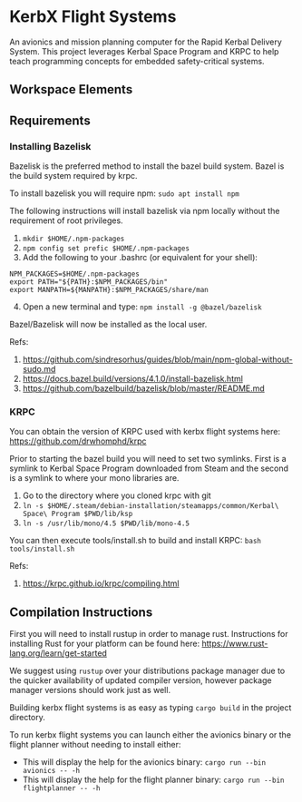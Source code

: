 # KerbX Flight Systems

An avionics and mission planning computer for the Rapid Kerbal Delivery System. This
project leverages Kerbal Space Program and KRPC to help teach programming concepts
for embedded safety-critical systems.

## Workspace Elements

## Requirements

### Installing Bazelisk
Bazelisk is the preferred method to install the bazel build system. Bazel is the build system required by krpc.

To install bazelisk you will require npm: ``sudo apt install npm``

The following instructions will install bazelisk via npm locally without the
requirement of root privileges.
1. ``mkdir $HOME/.npm-packages``
2. ``npm config set prefic $HOME/.npm-packages``
3. Add the following to your .bashrc (or equivalent for your shell):
```buildoutcfg
NPM_PACKAGES=$HOME/.npm-packages
export PATH="${PATH}:$NPM_PACKAGES/bin"
export MANPATH=${MANPATH}:$NPM_PACKAGES/share/man
```
4. Open a new terminal and type: ``npm install -g @bazel/bazelisk``

Bazel/Bazelisk will now be installed as the local user.

Refs: 
1. https://github.com/sindresorhus/guides/blob/main/npm-global-without-sudo.md
2. https://docs.bazel.build/versions/4.1.0/install-bazelisk.html
3. https://github.com/bazelbuild/bazelisk/blob/master/README.md

### KRPC
You can obtain the version of KRPC used with kerbx flight systems here:
https://github.com/drwhomphd/krpc

Prior to starting the bazel build you will need to set two symlinks. First is a symlink to Kerbal
Space Program downloaded from Steam and the second is a symlink to where your
mono libraries are.
1. Go to the directory where you cloned krpc with git
2. ``ln -s $HOME/.steam/debian-installation/steamapps/common/Kerbal\ Space\ Program $PWD/lib/ksp``
3. ``ln -s /usr/lib/mono/4.5 $PWD/lib/mono-4.5``

You can then execute tools/install.sh to build and install KRPC:
``bash tools/install.sh``

Refs:
1. https://krpc.github.io/krpc/compiling.html

## Compilation Instructions

First you will need to install rustup in order to manage rust. Instructions for installing Rust for
your platform can be found here: https://www.rust-lang.org/learn/get-started

We suggest using `rustup` over your distributions package manager due to the
quicker availability of updated compiler version, however package manager versions should work just
as well.

Building kerbx flight systems is as easy as typing ``cargo build`` in the project directory.

To run kerbx flight systems you can launch either the avionics binary or the flight planner without
needing to install either:
- This will display the help for the avionics binary: ``cargo run --bin avionics -- -h``
- This will display the help for the flight planner binary: ``cargo run --bin flightplanner -- -h``